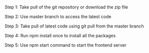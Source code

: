 Step 1:
Take pull of the git repository or download the zip file 

Step 2:
Use master branch to access the latest code 

Step 3:
Take pull of latest code using git pull from the master branch

Step 4:
Run npm install once to install all the packages

Step 5:
Use npm start command to start the frontend server 
